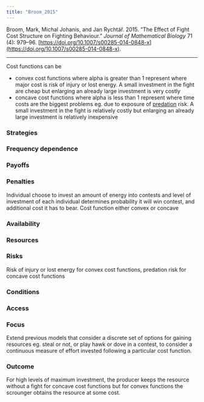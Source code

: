 ```yaml
---
title: "Broom_2015"
---
```


Broom, Mark, Michal Johanis, and Jan Rychtář. 2015. “The Effect of Fight Cost Structure on Fighting Behaviour.” _Journal of Mathematical Biology_ 71 (4): 979–96. [https://doi.org/10.1007/s00285-014-0848-x](https://doi.org/10.1007/s00285-014-0848-x).

---

Cost functions can be 

- convex cost functions where alpha is greater than 1 represent where major cost is risk of injury or lost energy. A small investment in the fight are cheap but enlarging an already large investment is very costly 
- concave cost functions where alpha is less than 1 represent where time costs are the biggest problems eg. due to exposure of [predation](../topics/predation.md) risk. A small investment in the fight is relatively costly but enlarging an already large investment is relatively inexpensive
 

### Strategies

### Frequency dependence

### Payoffs

### Penalties
Individual choose to invest an amount of energy into contests and level of investment of each individual determines probability it will win contest, and additional cost it has to bear. Cost function either convex or concave

### Availability

### Resources

### Risks
Risk of injury or lost energy for convex cost functions, predation risk for concave cost functions

### Conditions

### Access

### Focus
Extend previous models that consider a discrete set of options for gaining resources eg. steal or not, or play hawk or dove in a contest, to consider a continuous measure of effort invested following a particular cost function. 

### Outcome
For high levels of maximum investment, the producer keeps the resource without a fight for concave cost functions but for convex functions the scrounger obtains the resource at some cost. 

